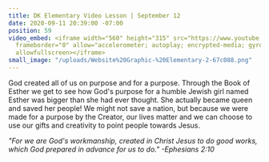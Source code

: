 ```yaml
---
title: DK Elementary Video Lesson | September 12
date: 2020-09-11 20:39:00 -07:00
position: 59
video_embed: <iframe width="560" height="315" src="https://www.youtube.com/embed/hQ_hdRLxQ9M"
  frameborder="0" allow="accelerometer; autoplay; encrypted-media; gyroscope; picture-in-picture"
  allowfullscreen></iframe>
small_image: "/uploads/Website%20Graphic-%20Elementary-2-67c088.png"
---
```


God created all of us on purpose and for a purpose. Through the Book of Esther we get to see how God's purpose for a humble Jewish girl named Esther was bigger than she had ever thought. She actually became queen and saved her people! We might not save a nation, but because we were made for a purpose by the Creator, our lives matter and we can choose to use our gifts and creativity to point people towards Jesus.

*"For we are God's workmanship, created in Christ Jesus to do good works, which God prepared in advance for us to do." -Ephesians 2:10*